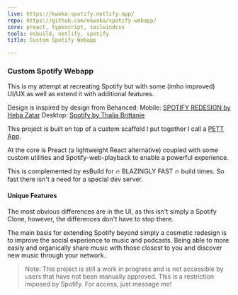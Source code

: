 ```yaml
---
live: https://kwoka-spotify.netlify.app/
repo: https://github.com/ekwoka/spotify-webapp/
core: preact, typescript, tailwindcss
tools: esbuild, netlify, spotify
title: Custom Spotify Webapp

---
```

### Custom Spotify Webapp

This is my attempt at recreating Spotify but with some (imho improved) UI/UX as well as extend it with additional features.

Design is inspired by design from Behanced:
Mobile: [SPOTIFY REDESIGN by Heba Zatar](https://www.behance.net/gallery/110213585/SPOTIFY-REDESIGN-UIUX-DESIGN-FREE)
Desktop: [Spotify by Thalia Brittanie](https://www.behance.net/gallery/96546951/Spotify)

This project is built on top of a custom scaffold I put together I call a [PETT App](https://www.npmjs.com/package/@ekwoka/create-pett-app).

At the core is Preact (a lightweight React alternative) coupled with some custom utilities and Spotify-web-playback to enable a powerful experience.

This is complemented by esBuild for 🔥 BLAZINGLY FAST 🔥 build times. So fast there isn't a need for a special dev server.

#### Unique Features

The most obvious differences are in the UI, as this isn't simply a Spotify Clone, however, the differences don't have to stop there.

The main basis for extending Spotify beyond simply a cosmetic redesign is to improve the social experience to music and podcasts. Being able to more easily and organically share music with those closest to you and discover new music through your network.

> Note: This project is still a work in progress and is not accessible by users that have not been manually approved. This is a restriction imposed by Spotify. For access, just message me!
